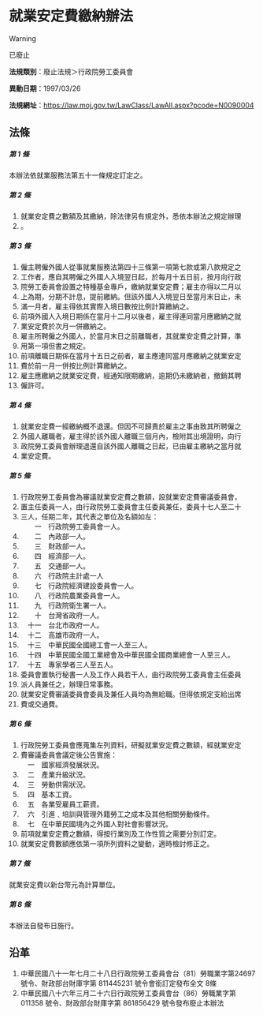 # 就業安定費繳納辦法


> [!WARNING]
> 已廢止


**法規類別**：廢止法規＞行政院勞工委員會

**異動日期**：1997/03/26  

**法規網址**：https://law.moj.gov.tw/LawClass/LawAll.aspx?pcode=N0090004



## 法條
##### 第 1 條
本辦法依就業服務法第五十一條規定訂定之。

##### 第 2 條
1. 就業安定費之數額及其繳納，除法律另有規定外，悉依本辦法之規定辦理
1. 。

##### 第 3 條
1. 僱主聘僱外國人從事就業服務法第四十三條第一項第七款或第八款規定之
1. 工作者，應自其聘僱之外國人入境翌日起，於每月十五日前，按月向行政
1. 院勞工委員會設置之特種基金專戶，繳納就業安定費；雇主亦得以二月以
1. 上為期，分期不計息，提前繳納。但該外國人入境翌日至當月末日止，未
1. 滿一月者，雇主得依其實際入境日數按比例計算繳納之。
1. 前項外國人入境日期係在當月十二月以後者，雇主得連同當月應繳納之就
1. 業安定費於次月一併繳納之。
1. 雇主所聘僱之外國人，於當月末日之前離職者，其就業安定費之計算，準
1. 用第一項但書之規定。
1. 前項離職日期係在當月十五日之前者，雇主應連同當月應繳納之就業安定
1. 費於前一月一併按比例計算繳納之。
1. 雇主應繳納之就業安定費，經通知限期繳納，逾期仍未繳納者，撤銷其聘
1. 僱許可。

##### 第 4 條
1. 就業安定費一經繳納概不退還。但因不可歸責於雇主之事由致其所聘僱之
1. 外國人離職者，雇主得於該外國人離職三個月內，檢附其出境證明，向行
1. 政院勞工委員會辦理退還自該外國人離職之日起，已由雇主繳納之當月就
1. 業安定費。

##### 第 5 條
1. 行政院勞工委員會為審議就業安定費之數額，設就業安定費審議委員會，
1. 置主任委員一人，由行政院勞工委員會主任委員兼任，委員十七人至二十
1. 三人，任期二年，其代表之單位及名額如左：  
　　一　行政院勞工委員會一人。
1. 　　二　內政部一人。
1. 　　三　財政部一人。
1. 　　四　經濟部一人。
1. 　　五　交通部一人。
1. 　　六　行政院主計處一人
1. 　　七　行政院經濟建設委員會一人。
1. 　　八　行政院農業委員會一人。
1. 　　九　行政院衛生署一人。
1. 　　十　台灣省政府一人。
1. 　十一　台北市政府一人。
1. 　十二　高雄市政府一人。
1. 　十三　中華民國全國總工會一人至三人。
1. 　十四　中華民國全國工業總會及中華民國全國商業總會一人至三人。
1. 　十五　專家學者三人至五人。
1. 委員會置執行秘書一人及工作人員若干人，由行政院勞工委員會主任委員
1. 派人員兼任之，辦理日常事務。
1. 就業安定費審議委員會委員及兼任人員均為無給職。但得依規定支給出席
1. 費或交通費。

##### 第 6 條
1. 行政院勞工委員會應蒐集左列資料，研擬就業安定費之數額，經就業安定
1. 費審議委員會議定後公告實施：  
　一　國家經濟發展狀況。
1. 　二　產業升級狀況。
1. 　三　勞動供需狀況。
1. 　四　基本工資。
1. 　五　各業受雇員工薪資。
1. 　六　引進﹑培訓與管理外籍勞工之成本及其他相關勞動條件。
1. 　七　在中華民國境內之外國人對社會影響狀況。
1. 前項就業安定費之數額，得按行業別及工作性質之需要分別訂定。
1. 就業安定費數額應依第一項所列資料之變動，適時檢討修正之。

##### 第 7 條
就業安定費以新台幣元為計算單位。

##### 第 8 條
本辦法自發布日施行。

## 沿革
1. 中華民國八十一年七月二十八日行政院勞工委員會台（81）勞職業字第24697 號令、財政部台財庫字第 811445231  號令會銜訂定發布全文 8條
1. 中華民國八十六年三月二十六日行政院勞工委員會台（86）勞職業字第011358  號令、財政部台財庫字第 861856429  號令發布廢止本辦法

